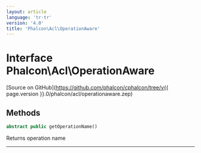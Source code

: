 ```yaml
---
layout: article
language: 'tr-tr'
version: '4.0'
title: 'Phalcon\Acl\OperationAware'
---
```

# Interface **Phalcon\Acl\OperationAware**

[Source on GitHub](https://github.com/phalcon/cphalcon/tree/v{{ page.version }}.0/phalcon/acl/operationaware.zep)

## Methods

```php
abstract public getOperationName()
```

Returns operation name

* * *